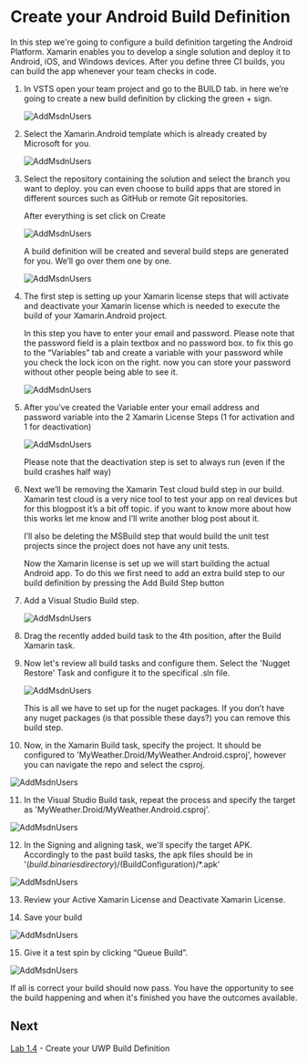 # Create your Android Build Definition

In this step we're going to configure a build definition targeting the Android Platform. Xamarin enables you to develop a single solution and deploy it to Android, iOS, and Windows devices. After you define three CI builds, you can build the app whenever your team checks in code.


1. In VSTS open your team project and go to the BUILD tab. in here we’re going to create a new build definition by clicking the green + sign.

   ![AddMsdnUsers](./media/VSTSBuild.png)  

2. Select the Xamarin.Android template which is already created by Microsoft for you.

   ![AddMsdnUsers](./media/VSTSNewBuildDefinition.png)  

3. Select the  repository containing the solution and select the branch you want to deploy. you can even choose to build apps that are stored in different sources such as GitHub or remote Git repositories.

   After everything is set click on Create  

   ![AddMsdnUsers](./media/VSTSCreateNewBuildDefinition.png)  

   A build definition will be created and several build steps are generated for you. We’ll go over them one by one.  

   ![AddMsdnUsers](./media/VSTSCreatedAndroidBuild.png)  

4. The first step is setting up your Xamarin license steps that will activate and deactivate your Xamarin license which is needed to execute the build of your Xamarin.Android project. 

   In this step you have to enter your email and password. Please note that the password field is a plain textbox and no password box. to fix this go to the “Variables” tab and create a variable with your password while you check the lock icon on the right. now you can store your password without other people being able to see it.  

   ![AddMsdnUsers](./media/VSTSAddVariables.png)  

5. After you’ve created the Variable enter your email address and password variable into the 2 Xamarin License Steps (1 for activation and 1 for deactivation)

   ![AddMsdnUsers](./media/vstsAndroidBuildxLincense.png)  

   Please note that the deactivation step is set  to always run (even if the build crashes half way)  

6. Next we’ll be removing the Xamarin Test cloud build step in our build. Xamarin test cloud is a very nice tool to test your app on real devices but for this blogpost it’s a bit off topic. if you want to know more about how this works let me know and I’ll write another blog post about it.  

   I’ll also be deleting the MSBuild step that would build the unit test projects since the project does not have any unit tests.  

   Now the Xamarin license is set up we will start building the actual Android app. To do this we first need to add an extra build step to our build definition by pressing the Add Build Step button  

7. Add a Visual Studio Build step. 

   ![AddMsdnUsers](./media/vstsAddVSBuildTask.png)  

8. Drag the recently added build task to the 4th position, after the Build Xamarin task.

9. Now let's review all build tasks and configure them. Select the 'Nugget Restore' Task and configure it to the specifical .sln file.

   ![AddMsdnUsers](./media/vstsAndroidBuildNuggetRestore.png)  

   This is all we have to set up for the nuget packages. If you don’t have any nuget packages (is that possible these days?) you can remove this build step.  

10. Now, in the Xamarin Build task, specify the project. It should be configured to 'MyWeather.Droid/MyWeather.Android.csproj', however you can navigate the repo and select the csproj.

   ![AddMsdnUsers](./media/vstsAndroidBuildXamarinBuild.png)  

11. In the Visual Studio Build task, repeat the process and specify the target as 'MyWeather.Droid/MyWeather.Android.csproj'.

   ![AddMsdnUsers](./media/vstsAndroidBuildVSBuild.png)  

12. In the Signing and aligning task, we'll specify the target APK. Accordingly to the past build tasks, the apk files should be in '$(build.binariesdirectory)/$(BuildConfiguration)/*.apk'

   ![AddMsdnUsers](./media/vstsAndroidBuildSigning.png)  

13. Review your Active Xamarin License and Deactivate Xamarin License.

14. Save your build 

   ![AddMsdnUsers](./media/vstsAndroidBuildSave.png)  

15. Give it a test spin by clicking “Queue Build”. 

   ![AddMsdnUsers](./media/QueueBuild.png)  

   If all is correct your build should now pass. You have the opportunity to see the build happening and when it's finished you have the outcomes available. 

## Next

[Lab 1.4](https://github.com/DXPortugal/Xamarin.Devops/blob/master/lab14.md) - Create your UWP Build Definition

